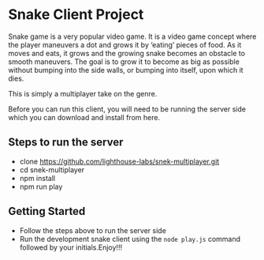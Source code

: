# Snake Client Project

Snake game is a very popular video game. It is a video game concept where the player maneuvers a dot and grows it by ‘eating’ pieces of food. As it moves and eats, it grows and the growing snake becomes an obstacle to smooth maneuvers. The goal is to grow it to become as big as possible without bumping into the side walls, or bumping into itself, upon which it dies.

This is simply a multiplayer take on the genre.

Before you can run this client, you will need to be running the server side which you can download and install from here. 

## Steps to run the server

- clone  https://github.com/lighthouse-labs/snek-multiplayer.git
- cd snek-multiplayer
- npm install
- npm run play


## Getting Started

- Follow the steps above to run the server side
- Run the development snake client using the `node play.js` command followed by your initials.Enjoy!!!